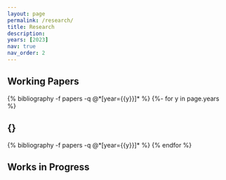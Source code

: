 ```yaml
---
layout: page
permalink: /research/
title: Research
description: 
years: [2023]
nav: true
nav_order: 2
---
```

<!-- _pages/Research.md -->

## Working Papers

<div class="publications">
{% bibliography -f papers -q @*[year={{y}}]* %}
{%- for y in page.years %}
  <h2 class="year">{}</h2>
  {% bibliography -f papers -q @*[year={{y}}]* %}
{% endfor %}

</div>

## Works in Progress

